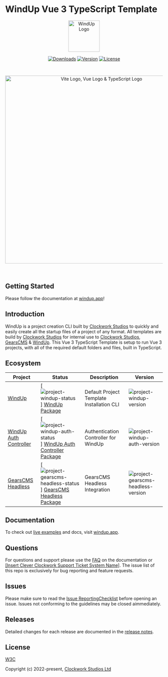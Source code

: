 # WindUp Vue 3 TypeScript Template

<p style="text-align: center;">
	<a href="https://windup.app" target="_blank" rel="noopener noreferer">
		<img width="100" src="https://cdn-windup-app.vercel.app/github/WindUpLogo.png" alt="WindUp Logo">
	</a>
</p>
<p align="center">
  <a href="https://npmcharts.com/compare/vue?minimal=true"><img src="https://img.shields.io/npm/dm/@cws.ltd/cws-create.svg?sanitize=true" alt="Downloads"></a>
  <a href="https://www.npmjs.com/package/vue"><img src="https://img.shields.io/npm/v/@cws.ltd/cws-create.svg?sanitize=true" alt="Version"></a>
  <a href="https://www.npmjs.com/package/vue"><img src="https://img.shields.io/npm/l/@cws.ltd/cws-create.svg?sanitize=true" alt="License"></a>
</p>

<br>

<p style="text-align: center;">
<img width="600" src="https://cdn-windup-app.vercel.app/github/vite-vue-typescript.png" alt="Vite Logo, Vue Logo & TypeScript Logo">
</p>

<br>

## Getting Started

Please follow the documentation at [windup.app](https://windup.app)!

## Introduction

WindUp is a project creation CLI built by [Clockwork Studios](https://cws.ltd) to quickly and easily create all the startup files of a project of any format. All templates are build by [Clockwork Studios](https://cws.ltd) for internal use to [Clockwork Studios](https://cws.ltd), [GearsCMS](https://gearscms.co.uk) & [WindUp](https://windup.app). This Vue 3 TypeScript Template is setup to run Vue 3 projects, with all of the required default folders and files, built in TypeScript.

## Ecosystem

| Project                                                                | Status                                                                                                                      | Description                               | Version                              |
| ---------------------------------------------------------------------- | --------------------------------------------------------------------------------------------------------------------------- | ----------------------------------------- | ------------------------------------ |
| [WindUp](https://windup.app)                                           | [![project-windup-status]] [WindUp Package](https://npmjs.com/package/@cws.ltd/windup)                                      | Default Project Template Installation CLI | ![project-windup-version]            |
| [WindUp Auth Controller](https://windup.app/authentication/controller) | [![project-windup-auth-status]] [WindUp Auth Controller Package](https://npmjs.com/package/@cws.ltd/windup-auth-controller) | Authentication Controller for WindUp      | ![project-windup-auth-version]       |
| [GearsCMS Headless](https://docs.gearscms.co.uk/headless/npm)          | [![project-gearscms-headless-status]] [GearsCMS Headless Package](https://npmjs.com/package/@cws.ltd/windup)                | GearsCMS Headless Integration             | ![project-gearscms-headless-version] |

[project-windup-version]: https://img.shields.io/npm/v/@cws.ltd/windup.svg?sanitize=true
[project-windup-status]: https://img.shields.io/npm/v/@cws.ltd/windup.svg
[project-windup-auth-version]: https://img.shields.io/npm/v/@cws.ltd/windup-auth-controller.svg?sanitize=true
[project-windup-auth-status]: https://img.shields.io/npm/v/@cws.ltd/windup-auth-controller.svg
[project-gearscms-headless-version]: https://img.shields.io/npm/v/@gearscms/headless.svg?sanitize=true
[project-gearscms-headless-status]: https://img.shields.io/npm/v/@gearscms/headless.svg

## Documentation

To check out [live examples](https://windup.app/live-examples) and docs, visit [windup.app](https://windup.app).

## Questions

For questions and support please use the [FAQ](https://windup.app/vue/3/typescript/faq) on the documentation or [[Insert Clever Clockwork Support Ticket System Name]](https://support.cws.ltd). The issue list of this repo is exclusively for bug reporting and feature requests.

## Issues

Please make sure to read the [Issue ReportingChecklist](https://windup.app/help/issue-reporting-checklist) before opening an issue. Issues not conforming to the guidelines may be closed aimmediately.

## Releases

Detailed changes for each release are documented in the [release notes](https://windup.app/vue/3/typescript/release-notes).

## License

[W3C](https://opensource.org/licenses/W3C)

Copyright (c) 2022-present, [Clockwork Studios Ltd](https://cws.ltd)
